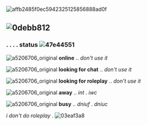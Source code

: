 
![affb2485f0ec5942325125856888ad0f](https://github.com/starzirl/starzirl/assets/151113072/14b4518f-9cf0-40e2-9054-34827ab8a462)

## ![0debb812](https://github.com/starzirl/starzirl/assets/151113072/42f202b7-5c58-4585-ac54-76d24c224869)


### . . . . status ![47e44551](https://github.com/starzirl/starzirl/assets/151113072/bf0e513b-f8cd-4975-b14e-22997e7fc2ca)



![a5206706_original](https://github.com/starzirl/starzirl/assets/151113072/3a3661e0-151f-4c76-b049-e7e7095f49d2) **online** .. *don't use it*
 
 ![a5206706_original](https://github.com/starzirl/starzirl/assets/151113072/3a3661e0-151f-4c76-b049-e7e7095f49d2) **looking for chat** .. *don't use it*
 
 ![a5206706_original](https://github.com/starzirl/starzirl/assets/151113072/3a3661e0-151f-4c76-b049-e7e7095f49d2) **looking for roleplay** .. *don't use it*
 
 ![a5206706_original](https://github.com/starzirl/starzirl/assets/151113072/3a3661e0-151f-4c76-b049-e7e7095f49d2) **away** .. *int* . *iwc*
 
 ![a5206706_original](https://github.com/starzirl/starzirl/assets/151113072/3a3661e0-151f-4c76-b049-e7e7095f49d2) **busy** .. *dniuf* . *dniuc*

 *i don't do roleplay* . ![03eaf3a8](https://github.com/starzirl/starzirl/assets/151113072/fadcd02e-ed51-4351-adda-f8eaf7af0bd8) 












